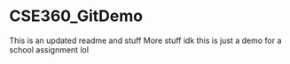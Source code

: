 # CSE360_GitDemo
This is an updated readme and stuff
More stuff
idk this is just a demo for a school assignment lol
